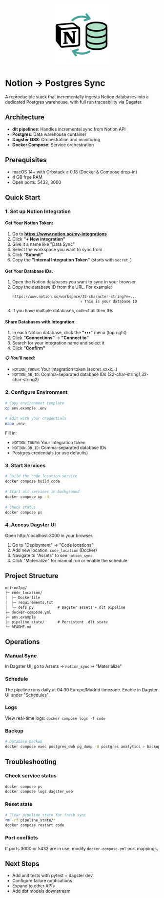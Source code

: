 <div align="center">
  <img src="assets/notion2pg-logo.png" alt="notion2pg" width="200"/>
</div>

# Notion → Postgres Sync

A reproducible stack that incrementally ingests Notion databases into a dedicated Postgres warehouse, with full run traceability via Dagster.

## Architecture

- **dlt pipelines**: Handles incremental sync from Notion API
- **Postgres**: Data warehouse container
- **Dagster OSS**: Orchestration and monitoring
- **Docker Compose**: Service orchestration

## Prerequisites

- macOS 14+ with Orbstack ≥ 0.18 (Docker & Compose drop-in)
- 4 GB free RAM
- Open ports: 5432, 3000

## Quick Start

### 1. Set up Notion Integration

#### Get Your Notion Token:
1. Go to **https://www.notion.so/my-integrations**
2. Click **"+ New integration"**
3. Give it a name like "Data Sync"
4. Select the workspace you want to sync from
5. Click **"Submit"**
6. Copy the **"Internal Integration Token"** (starts with `secret_`)

#### Get Your Database IDs:
1. Open the Notion databases you want to sync in your browser
2. Copy the database ID from the URL. For example:
   ```
   https://www.notion.so/workspace/32-character-string?v=...
                                  ↑ This is your database ID
   ```
3. If you have multiple databases, collect all their IDs

#### Share Databases with Integration:
1. In each Notion database, click the **"•••"** menu (top right)
2. Click **"Connections"** → **"Connect to"**
3. Search for your integration name and select it
4. Click **"Confirm"**

**📋 You'll need:**
- `NOTION_TOKEN`: Your integration token (secret_xxxx...)
- `NOTION_DB_ID`: Comma-separated database IDs (32-char-string1,32-char-string2)

### 2. Configure Environment

```bash
# Copy environment template
cp env.example .env

# Edit with your credentials
nano .env
```

Fill in:
- `NOTION_TOKEN`: Your integration token
- `NOTION_DB_ID`: Comma-separated database IDs
- Postgres credentials (or use defaults)

### 3. Start Services

```bash
# Build the code location service
docker compose build code

# Start all services in background
docker compose up -d

# Check status
docker compose ps
```

### 4. Access Dagster UI

Open http://localhost:3000 in your browser.

1. Go to "Deployment" → "Code locations" 
2. Add new location: `code_location` (Docker)
3. Navigate to "Assets" to see `notion_sync`
4. Click "Materialize" for manual run or enable the schedule

## Project Structure

```
notion2pg/
├─ code_location/
│  ├─ Dockerfile
│  ├─ requirements.txt
│  └─ defs.py           # Dagster assets + dlt pipeline
├─ docker-compose.yml
├─ env.example
├─ pipeline_state/      # Persistent .dlt state
└─ README.md
```

## Operations

### Manual Sync
In Dagster UI, go to Assets → `notion_sync` → "Materialize"

### Schedule
The pipeline runs daily at 04:30 Europe/Madrid timezone. Enable in Dagster UI under "Schedules".

### Logs
View real-time logs: `docker compose logs -f code`

### Backup
```bash
# Database backup
docker compose exec postgres_dwh pg_dump -U postgres analytics > backup.sql
```

## Troubleshooting

### Check service status
```bash
docker compose ps
docker compose logs dagster_web
```

### Reset state
```bash
# Clear pipeline state for fresh sync
rm -rf pipeline_state/*
docker compose restart code
```

### Port conflicts
If ports 3000 or 5432 are in use, modify `docker-compose.yml` port mappings.

## Next Steps

- Add unit tests with pytest + dagster dev
- Configure failure notifications
- Expand to other APIs
- Add dbt models downstream 